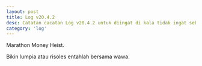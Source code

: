 ```yaml
---
layout: post
title: Log v20.4.2
desc: Catatan cacatan Log v20.4.2 untuk diingat di kala tidak ingat sekaligus sengaja tidak ingat agar kembali mengingat.
category: 'log'
---
```


Marathon Money Heist.

Bikin lumpia atau risoles entahlah bersama wawa.
